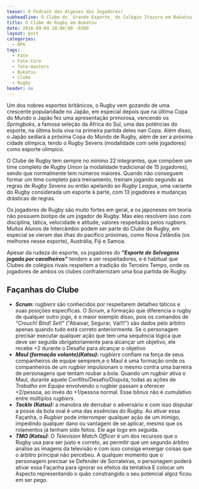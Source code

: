 ```yaml
---
teaser: O Podcast dos Algozes dos Jogadores!
subheadline: O Clube do _Grande Esporte_ do Colégio Itazura em Bukatsu!
title: O Clube de Rugby em Bukatsu
date: 2016-09-04 10:00:00 -0300
layout: post
categories:
  - RPG
tags:
  - Fate
  - Fate-Core
  - fate-masters
  - Bukatsu
  - Clube
  - Rugby
header: no
---
```


Um dos nobres esportes britânicos, o Rugby vem gozando de uma crescente popularidade no Japão, em especial depois que na última Copa do Mundo o Japão fez uma apresentação primorosa, vencendo os _Springboks_, a famosa seleção da África do Sul, uma das potências do esporte, na última bola viva na primeira partida deles nan Copa. Além disso, o Japão sediará a próxima Copa do Mundo de Rugby, além de ser a próxima cidade olímpica, tendo o Rugby Sevens (modalidade com sete jogadores) como esporte olímpico.

O Clube de Rugby tem sempre no mínimo 22 integrantes, que compõem um time completo de _Rugby Union_ (a modalidade tradicional de 15 jogadores), sendo que normalmente tem números maiores. Quando não conseguem formar um time completo para treinamento, treinam jogando segundo as regras de _Rugby Sevens_ ou então apelando ao _Rugby League_, uma variante do Rugby considerada um esporte à parte, com 13 jogadores e mudanças drásticas de regras.

Os jogadores de Rugby são muito fortes em geral, e os japoneses em teoria não possuem biotipo de um jogador de Rugby. Mas eles resolvem isso com disciplina, tática, velocidade e atitude, valores respeitados pelos _rugbiers_. Muitos Alunos de Intercâmbio podem ser parte do Clube de Rugby, em especial se vieram das ilhas do pacífico próximas, como Nova Zelândia (os melhores nesse esporte), Austrália, Fiji e Samoa.

Apesar da rudeza do esporte, os jogadores do ___"Esporte de Selvagens jogado por cavalheiros"___ tendem a ser respeitadores, e é habitual que Clubes de colégios rivais respeitem a tradição do Terceiro Tempo, onde os jogadores de ambos os clubes confraternizam uma boa partida de Rugby.

## Façanhas do Clube

+ ___Scrum:___ _rugbiers_ são conhecidos por respeitarem detalhes táticos e suas posições específicas. O _Scrum_, a formação que diferencia o rugby de qualquer outro jogo, é o maior exemplo disso, pois os comandos de _"Crouch! Bind! Set!"_ ("Abaixar, Segurar, Vai!!!") são dados pelo árbitro apenas quando tudo está correto anteriormente. Se o personagem precisar executar qualquer ação que tem uma sequência lógica que deve ser seguida obrigatoriamente para alcançar um objetivo, ele recebe +2 durante o Desafio para alcançar o objetivo
+ ___Maul (formação volante)(Katsu):___ _rugbiers_ confiam na força de seus companheiros de equipe semprem,e o Maul é uma formação onde os companheiros de um _rugbier_ impulsionam o mesmo contra uma barreira de personagens que tentam roubar a bola. Quando um _rugbier_ ativa o Maul, durante aquele Conflito/Desafio/Disputa, todas as ações de _Trabalho em Equipe_ envolvendo o rugbier passam a oferecer +2/pessoa, ao invés do +1/pessoa normal. Esse bônus não é cumulativo entre múltiplos _rugbiers_.
+ ___Tackle (Katsu):___ a manobra de derrubar o adversário e com isso disputar a posse da bola oval é uma das essências do Rugby. Ao ativar essa Façanha, o _Rugbier_ pode interromper qualquer ação de um inimigo, impedindo qualquer dano ou vantagem de se aplicar, mesmo que os rolamentos já tenham sido feitos. Ele age logo em seguida.
+ ___TMO (Katsu)___: O _Television Match Officer_ é um dos recursos que o Rugby usa para ser justo e correto, ao permitir que um segundo árbitro analise as imagens da televisão e com isso consiga enxergar coisas que o árbitro principal não percebeu. A qualquer momento que o personagem precisar se Defender de Sorrateiras, o personagem poderá ativar essa Façanha para ignorar os efeitos da tentativa E colocar um Aspecto representando o quão constrangido o seu potencial algoz ficou em ser pego.
